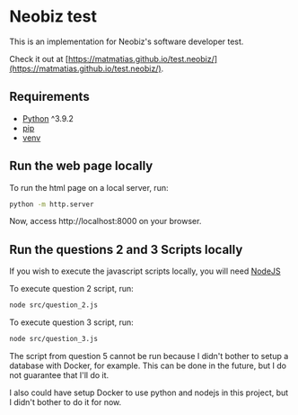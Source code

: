 # Neobiz test
This is an implementation for Neobiz's software developer test.

Check it out at [https://matmatias.github.io/test.neobiz/](https://matmatias.github.io/test.neobiz/).

## Requirements
- [Python](https://www.python.org/) ^3.9.2
- [pip](https://pip.pypa.io/en/stable/)
- [venv](https://docs.python.org/pt-br/3/library/venv.html)

## Run the web page locally
To run the html page on a local server, run:
```bash
python -m http.server
```

Now, access http://localhost:8000 on your browser.

## Run the questions 2 and 3 Scripts locally
If you wish to execute the javascript scripts locally, you will need [NodeJS](https://nodejs.org/en)

To execute question 2 script, run:
```bash
node src/question_2.js
```

To execute question 3 script, run:
```bash
node src/question_3.js
```

The script from question 5 cannot be run because I didn't bother to setup a database with Docker, for example. This can be done in the future, but I do not guarantee that I'll do it.

I also could have setup Docker to use python and nodejs in this project, but I didn't bother to do it for now.
